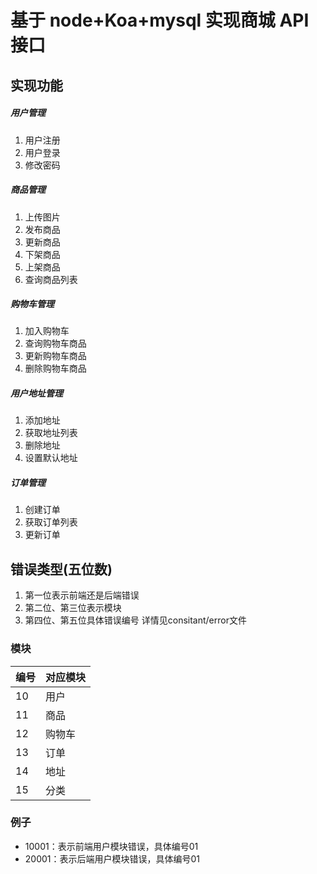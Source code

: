 # 基于 node+Koa+mysql 实现商城 API 接口

## 实现功能

##### 用户管理

1. 用户注册
2. 用户登录
3. 修改密码

##### 商品管理

1. 上传图片
2. 发布商品
3. 更新商品
4. 下架商品
5. 上架商品
6. 查询商品列表

##### 购物车管理

1. 加入购物车
2. 查询购物车商品
3. 更新购物车商品
4. 删除购物车商品

##### 用户地址管理

1. 添加地址
2. 获取地址列表
3. 删除地址
4. 设置默认地址

##### 订单管理

1. 创建订单
2. 获取订单列表
3. 更新订单

## 错误类型(五位数)
1. 第一位表示前端还是后端错误
2. 第二位、第三位表示模块
3. 第四位、第五位具体错误编号 详情见consitant/error文件
### 模块

| 编号 | 对应模块 |
| ---- | -------- |
| 10   | 用户     |
| 11   | 商品     |
| 12   | 购物车   |
| 13   | 订单     |
| 14   | 地址     |
| 15   | 分类     |

### 例子

- 10001：表示前端用户模块错误，具体编号01
- 20001：表示后端用户模块错误，具体编号01
